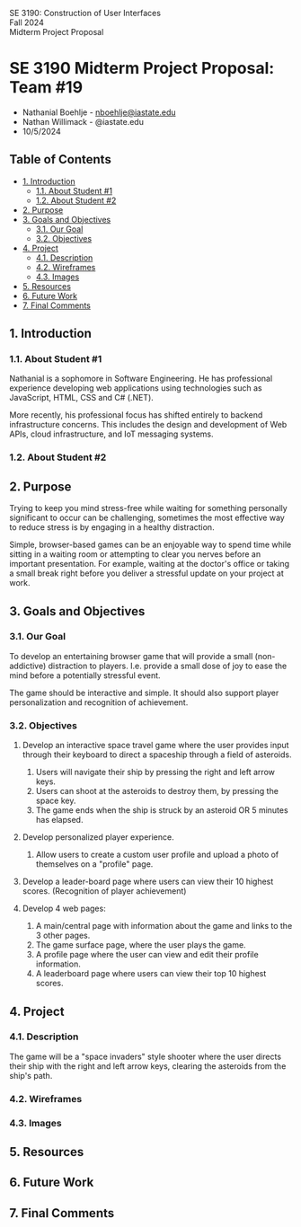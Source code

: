 SE 3190: Construction of User Interfaces  
Fall 2024  
Midterm Project Proposal  

# SE 3190 Midterm Project Proposal: Team #19  <!-- omit from toc --> 

- Nathanial Boehlje - nboehlje@iastate.edu
- Nathan Willimack - <netid>@iastate.edu
- 10/5/2024

## Table of Contents <!-- omit from toc --> 
- [1. Introduction](#1-introduction)
  - [1.1. About Student #1](#11-about-student-1)
  - [1.2. About Student #2](#12-about-student-2)
- [2. Purpose](#2-purpose)
- [3. Goals and Objectives](#3-goals-and-objectives)
  - [3.1. Our Goal](#31-our-goal)
  - [3.2. Objectives](#32-objectives)
- [4. Project](#4-project)
  - [4.1. Description](#41-description)
  - [4.2. Wireframes](#42-wireframes)
  - [4.3. Images](#43-images)
- [5. Resources](#5-resources)
- [6. Future Work](#6-future-work)
- [7. Final Comments](#7-final-comments)

## 1. Introduction

### 1.1. About Student #1

Nathanial is a sophomore in Software Engineering. He has professional experience developing web applications using technologies such as JavaScript, HTML, CSS and C# (.NET). 

More recently, his professional focus has shifted entirely to backend infrastructure concerns. This includes the design and development of Web APIs, cloud infrastructure, and IoT messaging systems.   

### 1.2. About Student #2

## 2. Purpose

Trying to keep you mind stress-free while waiting for something personally significant to occur can be challenging, sometimes the most effective way to reduce stress is by engaging in a healthy distraction.

Simple, browser-based games can be an enjoyable way to spend time while sitting in a waiting room or attempting to clear you nerves before an important presentation. For example, waiting at the doctor's office or taking a small break right before you deliver a stressful update on your project at work. 

## 3. Goals and Objectives

### 3.1. Our Goal

To develop an entertaining browser game that will provide a small (non-addictive) distraction to players. I.e. provide a small dose of joy to ease the mind before a potentially stressful event.  

The game should be interactive and simple. It should also support player personalization and recognition of achievement.  

### 3.2. Objectives

1. Develop an interactive space travel game where the user provides input through their keyboard to direct a spaceship through a field of asteroids. 
    1. Users will navigate their ship by pressing the right and left arrow keys. 
    2. Users can shoot at the asteroids to destroy them, by pressing the space key.
    3. The game ends when the ship is struck by an asteroid OR 5 minutes has elapsed. 

2. Develop personalized player experience. 
    1. Allow users to create a custom user profile and upload a photo of themselves on a "profile" page. 

3. Develop a leader-board page where users can view their 10 highest scores. (Recognition of player achievement) 

4. Develop 4 web pages: 
    1. A main/central page with information about the game and links to the 3 other pages. 
    2. The game surface page, where the user plays the game. 
    3. A profile page where the user can view and edit their profile information. 
    4. A leaderboard page where users can view their top 10 highest scores. 

## 4. Project

### 4.1. Description 
The game will be a "space invaders" style shooter where the user directs their ship with the right and left arrow keys, clearing the asteroids from the ship's path. 

### 4.2. Wireframes

### 4.3. Images
## 5. Resources 

## 6. Future Work

## 7. Final Comments 

